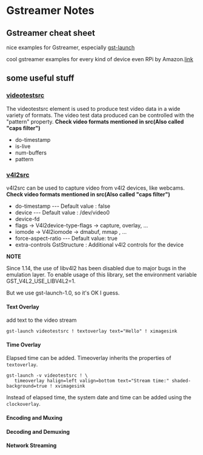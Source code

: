 # Gstreamer Notes 

## Gstreamer cheat sheet
nice examples for Gstreamer, especially [gst-launch](http://wiki.oz9aec.net/index.php/Gstreamer_cheat_sheet)

cool gstreamer examples for every kind of device even RPi by Amazon.[link](https://docs.aws.amazon.com/kinesisvideostreams/latest/dg/examples-gstreamer-plugin.html)

## some useful stuff
### [videotestsrc](https://gstreamer.freedesktop.org/documentation/videotestsrc/index.html?gi-language=c#factory-details)
 The videotestsrc element is used to produce test video data in a wide variety of formats. The video test data produced can be controlled with the "pattern" property. **Check video formats mentioned in src(Also called "caps filter")**
 - do-timestamp 
 - is-live
 - num-buffers
 - pattern

### [v4l2src](https://gstreamer.freedesktop.org/documentation/video4linux2/v4l2src.html?gi-language=c)
 v4l2src can be used to capture video from v4l2 devices, like webcams. **Check video formats mentioned in src(Also called "caps filter")**
 - do-timestamp --- Default value : false
 - device --- Default value : /dev/video0
 - device-fd 
 - flags -> V4l2device-type-flags -> capture, overlay, ...
 - iomode -> V4l2iomode -> dmabuf, mmap , ...
 - force-aspect-ratio --- Default value: true
 - extra-controls GstStructure : Additional v4l2 controls for the device

**NOTE** 
   
Since 1.14, the use of libv4l2 has been disabled due to major bugs in the emulation layer. To enable usage of this library, set the environment variable GST_V4L2_USE_LIBV4L2=1.

But we use gst-launch-1.0, so it's OK I guess.

#### Text Overlay
add text to the video stream
```shell
gst-launch videotestsrc ! textoverlay text="Hello" ! ximagesink
```

#### Time Overlay
Elapsed time can be added. Timeoverlay inherits the properties of `textoverlay`.
```shell
gst-launch -v videotestsrc ! \
   timeoverlay halign=left valign=bottom text="Stream time:" shaded-background=true ! xvimagesink
```
Instead of elapsed time, the system date and time can be added using the `clockoverlay`.

#### Encoding and Muxing
#### Decoding and Demuxing
#### Network Streaming

